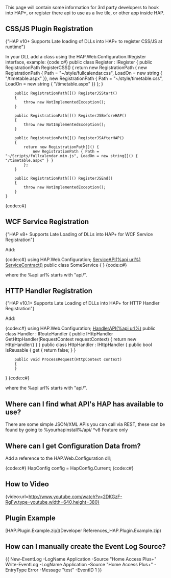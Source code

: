 This page will contain some information for 3rd party developers to hook into HAP+, or register there api to use as a live tile, or other app inside HAP.

## CSS/JS Plugin Registration

{"HAP v10+ Supports Late loading of DLLs into HAP+ to register CSS/JS at runtime"}

In your DLL add a class using the HAP.Web.Configuration.IRegister interface, example:
{code:c#}
    public class Register : IRegister
    {
        public RegistrationPath[]() RegisterCSS()
        {
            return new RegistrationPath[]() { 
                new RegistrationPath { Path = "~/style/fullcalendar.css", LoadOn = new string[]() { "/timetable.aspx" }}, 
                new RegistrationPath { Path = "~/style/timetable.css", LoadOn = new string[]() { "/timetable.aspx" }} 
            };
        }

        public RegistrationPath[]() RegisterJSStart()
        {
            throw new NotImplementedException();
        }

        public RegistrationPath[]() RegisterJSBeforeHAP()
        {
            throw new NotImplementedException();
        }

        public RegistrationPath[]() RegisterJSAfterHAP()
        {
            return new RegistrationPath[]() {
                new RegistrationPath { Path = "~/Scripts/fullcalendar.min.js", LoadOn = new string[]() { "/timetable.aspx" } }
            };
        }

        public RegistrationPath[]() RegisterJSEnd()
        {
            throw new NotImplementedException();
        }
    }
{code:c#}


## WCF Service Registration

{"HAP v8+ Supports Late Loading of DLLs into HAP+ for WCF Service Registration"}

Add:

{code:c#}
using HAP.Web.Configuration;
[ServiceAPI(%api url%)](ServiceAPI(%api-url%))
[ServiceContract()](ServiceContract())
public class SomeService
{
}
{code:c#}

where the %api url% starts with "api/".

## HTTP Handler Registration

{"HAP v10.1+ Supports Late Loading of DLLs into HAP+ for HTTP Handler Registration"}

Add:

{code:c#}
using HAP.Web.Configuration;
[HandlerAPI(%api url%)](HandlerAPI(%api-url%))
public class Handler : IRouteHandler
{
        public IHttpHandler GetHttpHandler(RequestContext requestContext)
        {
            return new HttpHandler()
        }
}
public class HttpHandler : IHttpHandler
{
        public bool IsReusable
        {
            get { return false; }
        }

        public void ProcessRequest(HttpContext context)
        {
        }
}
{code:c#}

where the %api url% starts with "api/".

## Where can I find what API's HAP has available to use?

There are some simple JSON/XML APIs you can call via REST, these can be found by going to %yourhapinstall%/api/  *v8 Feature only

## Where can I get Configuration Data from?

Add a reference to the HAP.Web.Configuration dll;

{code:c#}
HapConfig config = HapConfig.Current;
{code:c#}

## How to Video

{video:url=http://www.youtube.com/watch?v=2DKGzF-RgFw,type=youtube,width=640,height=380}

## Plugin Example

[HAP.Plugin.Example.zip](Developer References_HAP.Plugin.Example.zip)

## How can I manually create the Event Log Source?

{{
New-EventLog -LogName Application -Source "Home Access Plus+"
Write-EventLog -LogName Application -Source "Home Access Plus+" -EntryType Error -Message "test" -EventID 1
}}